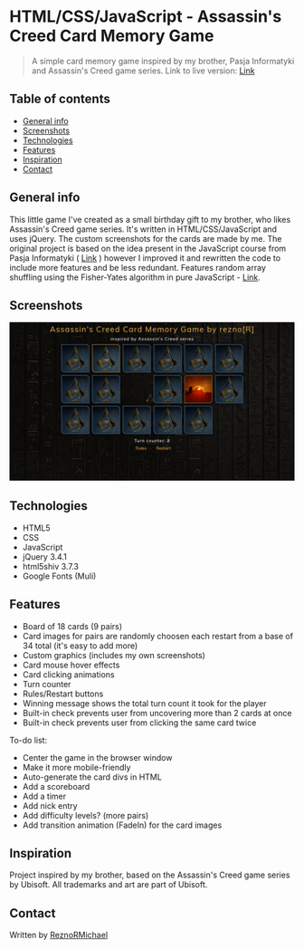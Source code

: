 # HTML/CSS/JavaScript - Assassin's Creed Card Memory Game
> A simple card memory game inspired by my brother, Pasja Informatyki and Assassin's Creed game series. Link to live version: [Link](https://reznor.tech/projects/ac-card-memory-game/game.html)

## Table of contents
* [General info](#general-info)
* [Screenshots](#screenshots)
* [Technologies](#technologies)
* [Features](#features)
* [Inspiration](#inspiration)
* [Contact](#contact)

## General info
This little game I've created as a small birthday gift to my brother, who likes Assassin's Creed game series. It's written in HTML/CSS/JavaScript and uses jQuery. The custom screenshots for the cards are made by me. The original project is based on the idea present in the JavaScript course from Pasja Informatyki ( [Link](https://www.youtube.com/watch?v=edNqTubHUU0) ) however I improved it and rewritten the code to include more features and be less redundant. Features random array shuffling using the Fisher-Yates algorithm in pure JavaScript - [Link](https://bost.ocks.org/mike/shuffle/).

## Screenshots
![Example screenshot](./img/screen1.jpg)

## Technologies
* HTML5
* CSS
* JavaScript
* jQuery 3.4.1
* html5shiv 3.7.3
* Google Fonts (Muli)

## Features
* Board of 18 cards (9 pairs)
* Card images for pairs are randomly choosen each restart from a base of 34 total (it's easy to add more)
* Custom graphics (includes my own screenshots)
* Card mouse hover effects
* Card clicking animations
* Turn counter
* Rules/Restart buttons
* Winning message shows the total turn count it took for the player
* Built-in check prevents user from uncovering more than 2 cards at once
* Built-in check prevents user from clicking the same card twice

To-do list:
* Center the game in the browser window
* Make it more mobile-friendly
* Auto-generate the card divs in HTML
* Add a scoreboard
* Add a timer
* Add nick entry
* Add difficulty levels? (more pairs)
* Add transition animation (FadeIn) for the card images

## Inspiration
Project inspired by my brother, based on the Assassin's Creed game series by Ubisoft. All trademarks and art are part of Ubisoft.

## Contact
Written by [ReznoRMichael](https://github.com/ReznoRMichael)